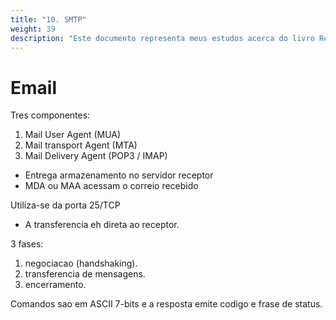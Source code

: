 ```yaml
---
title: "10. SMTP"
weight: 39
description: "Este documento representa meus estudos acerca do livro Redes de Computadores e a Internet - uma abordagem top down"
---
```



# Email
Tres componentes:
1. Mail User Agent (MUA)
2. Mail transport Agent (MTA)
3. Mail Delivery Agent (POP3 / IMAP)

- Entrega armazenamento no servidor receptor
- MDA ou MAA acessam o correio recebido

Utiliza-se da porta 25/TCP
- A transferencia eh direta ao receptor.

3 fases:

1. negociacao (handshaking).
2. transferencia de mensagens.
3. encerramento.

Comandos sao em ASCII 7-bits e a resposta emite codigo e frase de status.
